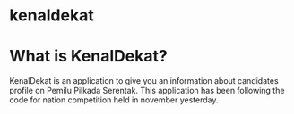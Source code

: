 # kenaldekat

# What is KenalDekat?
KenalDekat is an application to give you an information about candidates profile on Pemilu Pilkada Serentak. This application has been following the code for nation competition held in november yesterday. 
